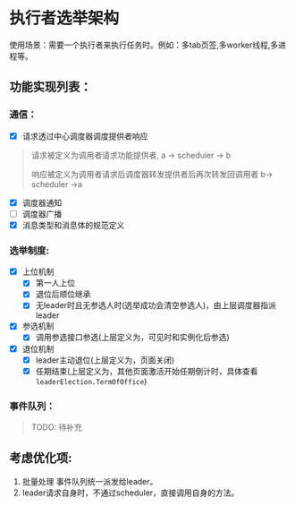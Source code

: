 # 执行者选举架构

使用场景：需要一个执行者来执行任务时。例如：多tab页签,多worker线程,多进程等。

## 功能实现列表：

### 通信：

- [x] 请求透过中心调度器调度提供者响应

> 请求被定义为调用者请求功能提供者, a -> scheduler -> b
>
> 响应被定义为调用者请求后调度器转发提供者后再次转发回调用者 b-> scheduler ->a

- [x] 调度器通知
- [ ] 调度器广播
- [x] 消息类型和消息体的规范定义

### 选举制度:

- [x] 上位机制
    - [x] 第一人上位
    - [x] 退位后顺位继承
    - [x] 无leader时且无参选人时(选举成功会清空参选人)，由上层调度器指派leader
- [x] 参选机制
    - [x] 调用参选接口参选(上层定义为，可见时和实例化后参选)
- [x] 退位机制
    - [x] leader主动退位(上层定义为，页面关闭)
    - [x] 任期结束(上层定义为，其他页面激活开始任期倒计时，具体查看`leaderElection.TermOfOffice`)

### 事件队列：

> TODO: 待补充

## 考虑优化项:

1. 批量处理 事件队列统一派发给leader。
2. leader请求自身时，不通过scheduler，直接调用自身的方法。